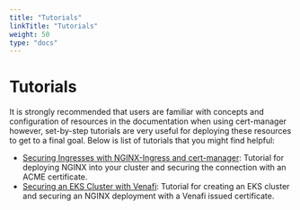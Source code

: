 ```yaml
---
title: "Tutorials"
linkTitle: "Tutorials"
weight: 50
type: "docs"
---
```


# Tutorials

It is strongly recommended that users are familiar with concepts and
configuration of resources in the documentation when using cert-manager
however, set-by-step tutorials are very useful for deploying these resources to
get to a final goal. Below is list of tutorials that you might find helpful:

- [Securing Ingresses with NGINX-Ingress and cert-manager](./nginx-ingress.md):
  Tutorial for deploying NGINX into your cluster and securing the connection
  with an ACME certificate.
- [Securing an EKS Cluster with Venafi](./eks-venafi.md): Tutorial for creating
  an EKS cluster and securing an NGINX deployment with a Venafi issued
  certificate.
